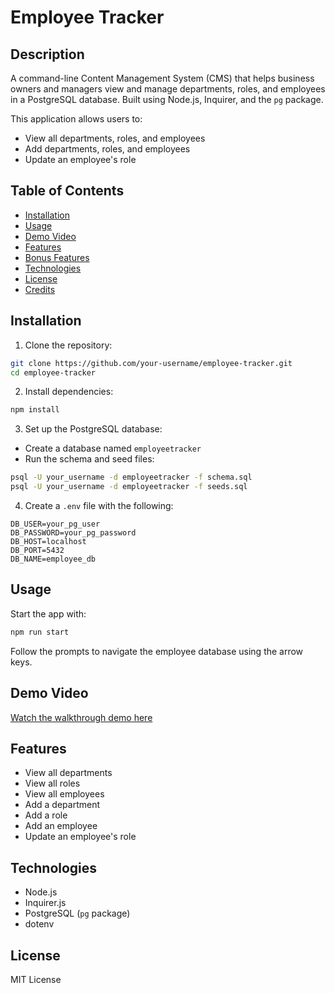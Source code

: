 # Employee Tracker

## Description
A command-line Content Management System (CMS) that helps business owners and managers view and manage departments, roles, and employees in a PostgreSQL database. Built using Node.js, Inquirer, and the `pg` package.

This application allows users to:
- View all departments, roles, and employees
- Add departments, roles, and employees
- Update an employee's role

## Table of Contents
- [Installation](#installation)
- [Usage](#usage)
- [Demo Video](#demo-video)
- [Features](#features)
- [Bonus Features](#bonus-features)
- [Technologies](#technologies)
- [License](#license)
- [Credits](#credits)

## Installation
1. Clone the repository:
```bash
git clone https://github.com/your-username/employee-tracker.git
cd employee-tracker
```
2. Install dependencies:
```bash
npm install
```
3. Set up the PostgreSQL database:
- Create a database named `employeetracker`
- Run the schema and seed files:
```bash
psql -U your_username -d employeetracker -f schema.sql
psql -U your_username -d employeetracker -f seeds.sql
```
4. Create a `.env` file with the following:
```
DB_USER=your_pg_user
DB_PASSWORD=your_pg_password
DB_HOST=localhost
DB_PORT=5432
DB_NAME=employee_db
```

## Usage
Start the app with:
```bash
npm run start
```
Follow the prompts to navigate the employee database using the arrow keys.

## Demo Video
[Watch the walkthrough demo here](https://app.screencastify.com/v3/watch/epvpwpnDYfmlcyF9WMw4)

## Features
- View all departments
- View all roles
- View all employees
- Add a department
- Add a role
- Add an employee
- Update an employee's role

## Technologies
- Node.js
- Inquirer.js
- PostgreSQL (`pg` package)
- dotenv

## License
MIT License


